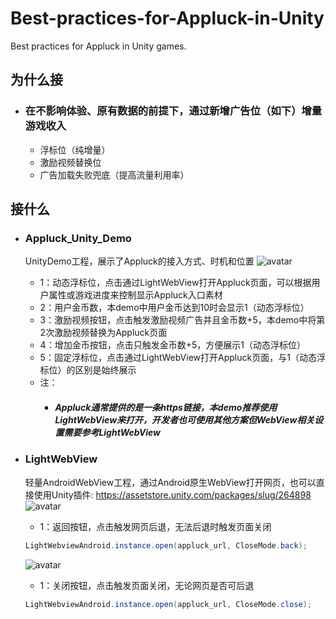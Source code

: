 # Best-practices-for-Appluck-in-Unity
Best practices for Appluck in Unity games.

## 为什么接
+ ### 在不影响体验、原有数据的前提下，通过新增广告位（如下）增量游戏收入
  + 浮标位（纯增量）
  + 激励视频替换位
  + 广告加载失败兜底（提高流量利用率）

## 接什么
+ ### Appluck_Unity_Demo
  UnityDemo工程，展示了Appluck的接入方式、时机和位置
  ![avatar](https://github.com/jxsong1989/Best-practices-for-Appluck-in-Unity/blob/main/doc/index.jpg)
  + 1：动态浮标位，点击通过LightWebView打开Appluck页面，可以根据用户属性或游戏进度来控制显示Appluck入口素材
  + 2：用户金币数，本demo中用户金币达到10时会显示1（动态浮标位）
  + 3：激励视频按钮，点击触发激励视频广告并且金币数+5，本demo中将第2次激励视频替换为Appluck页面
  + 4：增加金币按钮，点击只触发金币数+5，方便展示1（动态浮标位）
  + 5：固定浮标位，点击通过LightWebView打开Appluck页面，与1（动态浮标位）的区别是始终展示
  + 注：
    + ##### Appluck通常提供的是一条https链接，本demo推荐使用LightWebView来打开，开发者也可使用其他方案但WebView相关设置需要参考LightWebView
  
+ ### LightWebView
  轻量AndroidWebView工程，通过Android原生WebView打开网页，也可以直接使用Unity插件: https://assetstore.unity.com/packages/slug/264898
  ![avatar](https://github.com/jxsong1989/Best-practices-for-Appluck-in-Unity/blob/main/doc/back.jpg)
  + 1：返回按钮，点击触发网页后退，无法后退时触发页面关闭
    
  ```c#
  LightWebviewAndroid.instance.open(appluck_url, CloseMode.back);
  ```

  ![avatar](https://github.com/jxsong1989/Best-practices-for-Appluck-in-Unity/blob/main/doc/close.jpg)
  + 1：关闭按钮，点击触发页面关闭，无论网页是否可后退

  ```c#
  LightWebviewAndroid.instance.open(appluck_url, CloseMode.close);
  ```
 
